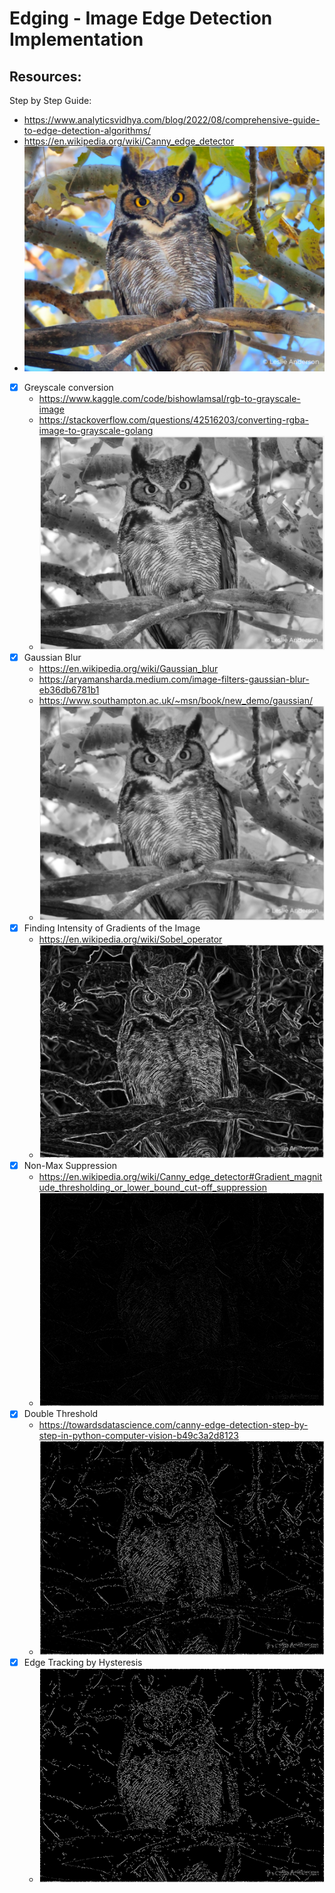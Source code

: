 # Edging - Image Edge Detection Implementation


## Resources:

Step by Step Guide:
- https://www.analyticsvidhya.com/blog/2022/08/comprehensive-guide-to-edge-detection-algorithms/
- https://en.wikipedia.org/wiki/Canny_edge_detector
- ![original](./owl.png)

- [x] Greyscale conversion
    - https://www.kaggle.com/code/bishowlamsal/rgb-to-grayscale-image
    - https://stackoverflow.com/questions/42516203/converting-rgba-image-to-grayscale-golang
    - ![grayscale](./owl-grayscale.png)
- [x] Gaussian Blur
    - https://en.wikipedia.org/wiki/Gaussian_blur
    - https://aryamansharda.medium.com/image-filters-gaussian-blur-eb36db6781b1
    - https://www.southampton.ac.uk/~msn/book/new_demo/gaussian/
    - ![guassian blurred](./owl-blur.png)
- [x] Finding Intensity of Gradients of the Image
    - https://en.wikipedia.org/wiki/Sobel_operator
    - ![sobel](./owl-sobel-filter.png)
- [x] Non-Max Suppression
    - https://en.wikipedia.org/wiki/Canny_edge_detector#Gradient_magnitude_thresholding_or_lower_bound_cut-off_suppression
    - ![nms](./owl-non-max.png)
- [x] Double Threshold
    - https://towardsdatascience.com/canny-edge-detection-step-by-step-in-python-computer-vision-b49c3a2d8123
    - ![double threshold](./owl-dt.png)
- [x] Edge Tracking by Hysteresis
    - ![hysteresis](./owl-hyst.png)

